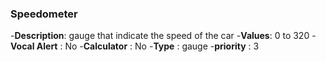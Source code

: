 ### Speedometer
-**Description**: gauge that indicate the speed of the car
-**Values**: 0 to 320
-**Vocal Alert** : No
-**Calculator** : No
-**Type** : gauge
-**priority** : 3
